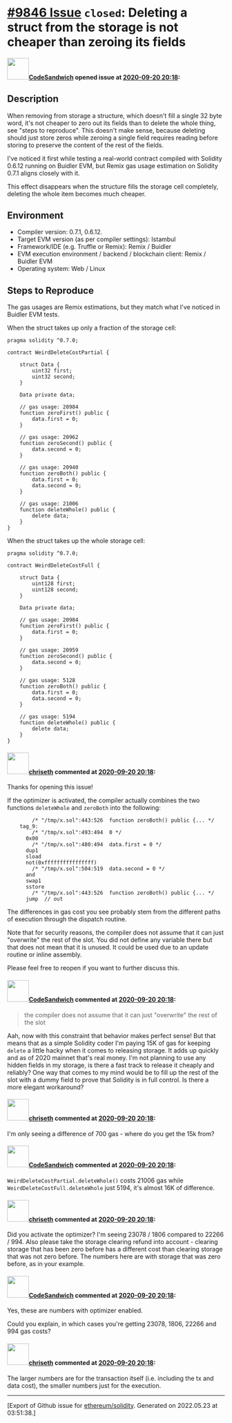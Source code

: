 # [\#9846 Issue](https://github.com/ethereum/solidity/issues/9846) `closed`: Deleting a struct from the storage is not cheaper than zeroing its fields

#### <img src="https://avatars.githubusercontent.com/u/26183680?u=3eb030f3ea719355ecd143c4e45c09051e0cf6a3&v=4" width="50">[CodeSandwich](https://github.com/CodeSandwich) opened issue at [2020-09-20 20:18](https://github.com/ethereum/solidity/issues/9846):

## Description

When removing from storage a structure, which doesn't fill a single 32 byte word, it's not cheaper to zero out its fields than to delete the whole thing, see "steps to reproduce". This doesn't make sense, because deleting should just store zeros while zeroing a single field requires reading before storing to preserve the content of the rest of the fields.

I've noticed it first while testing a real-world contract compiled with Solidity 0.6.12 running on Buidler EVM, but Remix gas usage estimation on Solidity 0.7.1 aligns closely with it.

This effect disappears when the structure fills the storage cell completely, deleting the whole item becomes much cheaper.

## Environment

- Compiler version: 0.7.1, 0.6.12.
- Target EVM version (as per compiler settings): Istambul
- Framework/IDE (e.g. Truffle or Remix): Remix / Buidler
- EVM execution environment / backend / blockchain client: Remix / Buidler EVM
- Operating system: Web / Linux

## Steps to Reproduce

The gas usages are Remix estimations, but they match what I've noticed in Buidler EVM tests.

When the struct takes up only a fraction of the storage cell:

```solidity
pragma solidity ^0.7.0;

contract WeirdDeleteCostPartial {
    
    struct Data {
        uint32 first;
        uint32 second;
    }
    
    Data private data;
    
    // gas usage: 20984
    function zeroFirst() public {
        data.first = 0;
    }
    
    // gas usage: 20962
    function zeroSecond() public {
        data.second = 0;
    }
    
    // gas usage: 20940
    function zeroBoth() public {
        data.first = 0;
        data.second = 0;
    }
    
    // gas usage: 21006
    function deleteWhole() public {
        delete data;
    }
}
```

When the struct takes up the whole storage cell:

```solidity
pragma solidity ^0.7.0;

contract WeirdDeleteCostFull {
    
    struct Data {
        uint128 first;
        uint128 second;
    }
    
    Data private data;
    
    // gas usage: 20984
    function zeroFirst() public {
        data.first = 0;
    }
    
    // gas usage: 20959
    function zeroSecond() public {
        data.second = 0;
    }
    
    // gas usage: 5128
    function zeroBoth() public {
        data.first = 0;
        data.second = 0;
    }
    
    // gas usage: 5194
    function deleteWhole() public {
        delete data;
    }
}
```

#### <img src="https://avatars.githubusercontent.com/u/9073706?v=4" width="50">[chriseth](https://github.com/chriseth) commented at [2020-09-20 20:18](https://github.com/ethereum/solidity/issues/9846#issuecomment-696010949):

Thanks for opening this issue!

If the optimizer is activated, the compiler actually combines the two functions `deleteWhole` and `zeroBoth` into the following:
```
        /* "/tmp/x.sol":443:526  function zeroBoth() public {... */
    tag_9:
        /* "/tmp/x.sol":493:494  0 */
      0x00
        /* "/tmp/x.sol":480:494  data.first = 0 */
      dup1
      sload
      not(0xffffffffffffffff)
        /* "/tmp/x.sol":504:519  data.second = 0 */
      and
      swap1
      sstore
        /* "/tmp/x.sol":443:526  function zeroBoth() public {... */
      jump	// out
```

The differences in gas cost you see probably stem from the different paths of execution through the dispatch routine.

Note that for security reasons, the compiler does not assume that it can just "overwrite" the rest of the slot. You did not define any variable there but that does not mean that it is unused. It could be used due to an update routine or inline assembly.

Please feel free to reopen if you want to further discuss this.

#### <img src="https://avatars.githubusercontent.com/u/26183680?u=3eb030f3ea719355ecd143c4e45c09051e0cf6a3&v=4" width="50">[CodeSandwich](https://github.com/CodeSandwich) commented at [2020-09-20 20:18](https://github.com/ethereum/solidity/issues/9846#issuecomment-696078441):

> the compiler does not assume that it can just "overwrite" the rest of the slot

Aah, now with this constraint that behavior makes perfect sense! But that means that as a simple Solidity coder I'm paying 15K of gas for keeping `delete` a little hacky when it comes to releasing storage. It adds up quickly and as of 2020 mainnet that's real money. I'm not planning to use any hidden fields in my storage, is there a fast track to release it cheaply and reliably? One way that comes to my mind would be to fill up the rest of the slot with a dummy field to prove that Solidity is in full control. Is there a more elegant workaround?

#### <img src="https://avatars.githubusercontent.com/u/9073706?v=4" width="50">[chriseth](https://github.com/chriseth) commented at [2020-09-20 20:18](https://github.com/ethereum/solidity/issues/9846#issuecomment-696152776):

I'm only seeing a difference of 700 gas - where do you get the 15k from?

#### <img src="https://avatars.githubusercontent.com/u/26183680?u=3eb030f3ea719355ecd143c4e45c09051e0cf6a3&v=4" width="50">[CodeSandwich](https://github.com/CodeSandwich) commented at [2020-09-20 20:18](https://github.com/ethereum/solidity/issues/9846#issuecomment-696154289):

`WeirdDeleteCostPartial.deleteWhole()` costs 21006 gas while `WeirdDeleteCostFull.deleteWhole` just 5194, it's almost 16K of difference.

#### <img src="https://avatars.githubusercontent.com/u/9073706?v=4" width="50">[chriseth](https://github.com/chriseth) commented at [2020-09-20 20:18](https://github.com/ethereum/solidity/issues/9846#issuecomment-696172304):

Did you activate the optimizer? I'm seeing 23078 / 1806 compared to 22266 / 994. Also please take the storage clearing refund into account - clearing storage that has been zero before has a different cost than clearing storage that was not zero before. The numbers here are with storage that was zero before, as in your example.

#### <img src="https://avatars.githubusercontent.com/u/26183680?u=3eb030f3ea719355ecd143c4e45c09051e0cf6a3&v=4" width="50">[CodeSandwich](https://github.com/CodeSandwich) commented at [2020-09-20 20:18](https://github.com/ethereum/solidity/issues/9846#issuecomment-696197162):

Yes, these are numbers with optimizer enabled.

Could you explain, in which cases you're getting 23078, 1806, 22266 and 994 gas costs?

#### <img src="https://avatars.githubusercontent.com/u/9073706?v=4" width="50">[chriseth](https://github.com/chriseth) commented at [2020-09-20 20:18](https://github.com/ethereum/solidity/issues/9846#issuecomment-697267670):

The larger numbers are for the transaction itself (i.e. including the tx and data cost), the smaller numbers just for the execution.


-------------------------------------------------------------------------------



[Export of Github issue for [ethereum/solidity](https://github.com/ethereum/solidity). Generated on 2022.05.23 at 03:51:38.]
